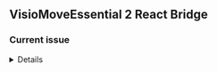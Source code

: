 ## VisioMoveEssential 2 React Bridge

 ### Current issue
 <details>
 
- [x] RNTMap View not found UIManager (android)
 
- [x] iOs part to do 
</details>
    
    
    
